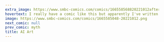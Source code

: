 ```yaml
---
extra_image: https://www.smbc-comics.com/comics/166558568820221012after.png
hovertext: I really have a comic like this but apparently I've written so many dirty jokes about clowns it's hard to find on google.
image: https://www.smbc-comics.com/comics/1665585048-20221012.png
next_comic: null
prev_comic: myth
title: AI Art
---
```


